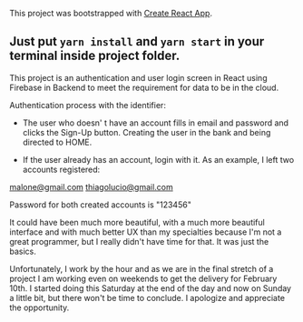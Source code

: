 This project was bootstrapped with [Create React App](https://github.com/facebook/create-react-app).

## Just put `yarn install` and `yarn start` in your terminal inside project folder. 

This project is an authentication and user login screen in React using Firebase in Backend to meet the requirement for data to be in the cloud.

Authentication process with the identifier:

- The user who doesn' t have an account fills in email and password and clicks the Sign-Up button. Creating the user in the bank and being directed to HOME.

- If the user already has an account, login with it. As an example, I left two accounts registered:

malone@gmail.com
thiagolucio@gmail.com

Password for both created accounts is "123456"

It could have been much more beautiful, with a much more beautiful interface and with much better UX than my specialties because
 I'm not a great programmer, but I really didn't have time for that. It was just the basics.

Unfortunately, I work by the hour and as we are in the final stretch of a project I am working even on weekends to get the delivery for February 10th. 
I started doing this Saturday at the end of the day and now on Sunday a little bit, but there won't be time to conclude. 
I apologize and appreciate the opportunity.






